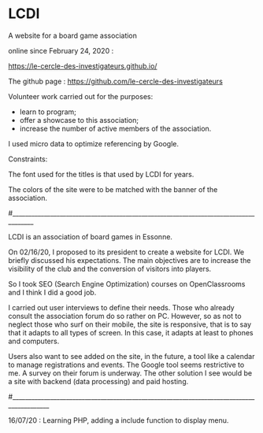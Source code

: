 # LCDI
A website for a board game association

online since February 24, 2020 :

https://le-cercle-des-investigateurs.github.io/

The github page :
https://github.com/le-cercle-des-investigateurs


Volunteer work carried out for the purposes:
- learn to program;
- offer a showcase to this association;
- increase the number of active members of the association.


I used micro data to optimize referencing by Google.

Constraints:

The font used for the titles is that used by LCDI for years.

The colors of the site were to be matched with the banner of the association.

#_____________________________________________________________________________________

LCDI is an association of board games in Essonne.

On 02/16/20, I proposed to its president to create a website for LCDI.
We briefly discussed his expectations. The main objectives are to increase the visibility of the club and the conversion of visitors into players.

So I took SEO (Search Engine Optimization) courses on OpenClassrooms and I think I did a good job.

I carried out user interviews to define their needs. Those who already consult the association forum do so rather on PC. However, so as not to neglect those who surf on their mobile, the site is responsive, that is to say that it adapts to all types of screen. In this case, it adapts at least to phones and computers.

Users also want to see added on the site, in the future, a tool like a calendar to manage registrations and events. The Google tool seems restrictive to me. A survey on their forum is underway. The other solution I see would be a site with backend (data processing) and paid hosting.

#__________________________________________________________________________________________

16/07/20 : Learning PHP, adding a include function to display menu.

